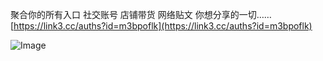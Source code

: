 聚合你的所有入口
社交账号 店铺带货 网络贴文 你想分享的一切……
[https://link3.cc/auths?id=m3bpoflk](https://link3.cc/auths?id=m3bpoflk)

![Image](https://github.com/user-attachments/assets/0dff4cbd-70a0-456c-abc9-3a221110c0b6)